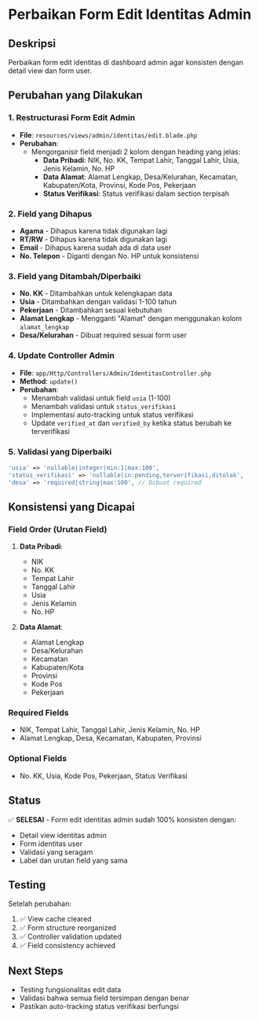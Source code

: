 # Perbaikan Form Edit Identitas Admin

## Deskripsi
Perbaikan form edit identitas di dashboard admin agar konsisten dengan detail view dan form user.

## Perubahan yang Dilakukan

### 1. Restructurasi Form Edit Admin
- **File**: `resources/views/admin/identitas/edit.blade.php`
- **Perubahan**:
  - Mengorganisir field menjadi 2 kolom dengan heading yang jelas:
    - **Data Pribadi**: NIK, No. KK, Tempat Lahir, Tanggal Lahir, Usia, Jenis Kelamin, No. HP
    - **Data Alamat**: Alamat Lengkap, Desa/Kelurahan, Kecamatan, Kabupaten/Kota, Provinsi, Kode Pos, Pekerjaan
    - **Status Verifikasi**: Status verifikasi dalam section terpisah

### 2. Field yang Dihapus
- **Agama** - Dihapus karena tidak digunakan lagi
- **RT/RW** - Dihapus karena tidak digunakan lagi
- **Email** - Dihapus karena sudah ada di data user
- **No. Telepon** - Diganti dengan No. HP untuk konsistensi

### 3. Field yang Ditambah/Diperbaiki
- **No. KK** - Ditambahkan untuk kelengkapan data
- **Usia** - Ditambahkan dengan validasi 1-100 tahun
- **Pekerjaan** - Ditambahkan sesuai kebutuhan
- **Alamat Lengkap** - Mengganti "Alamat" dengan menggunakan kolom `alamat_lengkap`
- **Desa/Kelurahan** - Dibuat required sesuai form user

### 4. Update Controller Admin
- **File**: `app/Http/Controllers/Admin/IdentitasController.php`
- **Method**: `update()`
- **Perubahan**:
  - Menambah validasi untuk field `usia` (1-100)
  - Menambah validasi untuk `status_verifikasi`
  - Implementasi auto-tracking untuk status verifikasi
  - Update `verified_at` dan `verified_by` ketika status berubah ke terverifikasi

### 5. Validasi yang Diperbaiki
```php
'usia' => 'nullable|integer|min:1|max:100',
'status_verifikasi' => 'nullable|in:pending,terverifikasi,ditolak',
'desa' => 'required|string|max:100', // Dibuat required
```

## Konsistensi yang Dicapai

### Field Order (Urutan Field)
1. **Data Pribadi**:
   - NIK
   - No. KK
   - Tempat Lahir
   - Tanggal Lahir
   - Usia
   - Jenis Kelamin
   - No. HP

2. **Data Alamat**:
   - Alamat Lengkap
   - Desa/Kelurahan
   - Kecamatan
   - Kabupaten/Kota
   - Provinsi
   - Kode Pos
   - Pekerjaan

### Required Fields
- NIK, Tempat Lahir, Tanggal Lahir, Jenis Kelamin, No. HP
- Alamat Lengkap, Desa, Kecamatan, Kabupaten, Provinsi

### Optional Fields  
- No. KK, Usia, Kode Pos, Pekerjaan, Status Verifikasi

## Status
✅ **SELESAI** - Form edit identitas admin sudah 100% konsisten dengan:
- Detail view identitas admin
- Form identitas user
- Validasi yang seragam
- Label dan urutan field yang sama

## Testing
Setelah perubahan:
1. ✅ View cache cleared
2. ✅ Form structure reorganized
3. ✅ Controller validation updated
4. ✅ Field consistency achieved

## Next Steps
- Testing fungsionalitas edit data
- Validasi bahwa semua field tersimpan dengan benar
- Pastikan auto-tracking status verifikasi berfungsi
